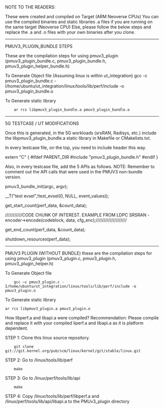 NOTE TO THE READERS: 

These were created and compiled on Target (ARM Neoverse CPUs) 
You can use the compiled binaries and static libraries .a files if you are running on the same target (Neoverse CPU)
Else, please follow the below steps and replace the .a and .o files with your own binaries after you clone.  

**********************************************************************************************************************************************************************************************
PMUV3_PLUGIN_BUNDLE STEPS

These are the compilation steps for using pmuv3_plugin (pmuv3_plugin_bundle.c, pmuv3_plugin_bundle.h, pmuv3_plugin_helper_bundle.h) 

To Generate Object file (Assuming linux is within ut_integration) 
        gcc -c pmuv3_plugin_bundle.c -I/home/ubuntu/ut_integration/linux/tools/lib/perf/include -o pmuv3_plugin_bundle.o

To Generate static library

        ar rcs libpmuv3_plugin_bundle.a pmuv3_plugin_bundle.o

**********************************************************************************************************************************************************************************************
5G TESTCASE / UT MODIFICATIONS

Once this is generated, in the 5G workloads (srsRAN, Radisys, etc.) include the  libpmuv3_plugin_bundle.a static library in Makefile or CMakelists.txt.

In every testcase file, on the top, you need to include header this way. 

extern "C" {
#ifdef PARENT_DIR
#include "pmuv3_plugin_bundle.h"
#endif
}

Also, in every testcase file, add the 5 APIs as follows. NOTE: Remember to comment out the API calls that were used in the PMUV3 non-bundle version. 

pmuv3_bundle_init(argc, argv);

__T("test evsel",!test_evsel(0, NULL, event_values));

get_start_count(perf_data, &count_data);

///////////CODE CHUNK OF INTEREST. EXAMPLE FROM LDPC SRSRAN - encoder->encode(codeblock, data, cfg_enc);////////////////////

get_end_count(perf_data, &count_data);

shutdown_resources(perf_data);

**********************************************************************************************************************************************************************************************
PMUV3 PLUGIN (WITHOUT BUNDLE)
these are the compilation steps for using pmuv3_plugin (pmuv3_plugin.c, pmuv3_plugin.h, pmuv3_plugin_helper.h) 

To Generate Object file

        gcc —c pmuv3_plugin.c -I/home/ubuntu/ut_integration/linux/tools/lib/perf/include -o pmuv3_plugin.o

To Generate static library

	ar rcs libpmuv3_plugin.a pmuv3_plugin.o

How libperf.a and libapi.a were compiled? 
Recommendation: Please compile and replace it with your compiled liperf.a and libapi.a as it is platform dependent. 

STEP 1: Clone this linux source repository.

        git clone git://git.kernel.org/pub/scm/linux/kernel/git/stable/linux.git

STEP 2: Go to /linux/tools/lib/perf 
        
        make 
        
STEP 3: Go to /linux/perf/tools/lib/api
        
        make 

STEP 4: Copy /linux/tools/lib/perf/libperf.a and /linux/perf/tools/lib/api/libapi.a to the PMUv3_plugin directory 


